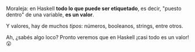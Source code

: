 Moraleja: en Haskell **todo lo que puede ser etiquetado**, es decir, "puesto dentro" de una variable, **es un valor**.

Y valores, hay de muchos *tipos*: números, booleanos, strings, entre otros.

Ah, ¿sabés algo loco? Pronto veremos que en Haskell ¡casi todo es un valor! :open_mouth:

